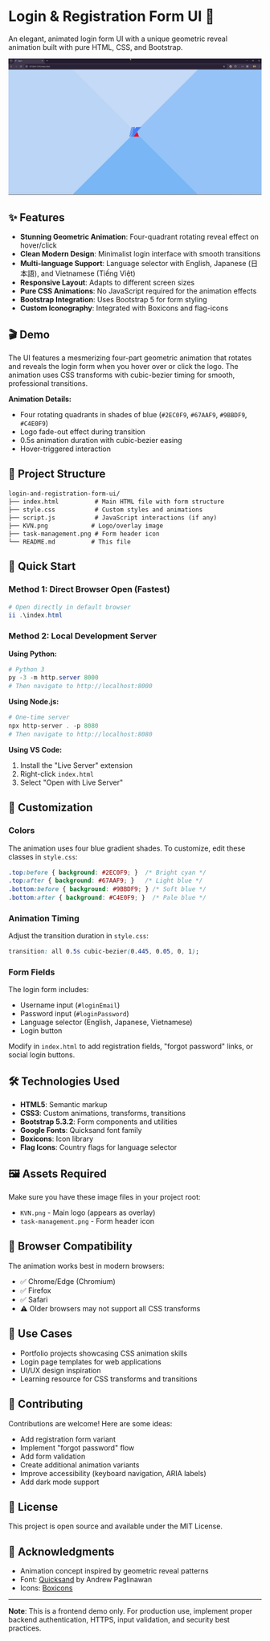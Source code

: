# Login & Registration Form UI 🎨

An elegant, animated login form UI with a unique geometric reveal animation built with pure HTML, CSS, and Bootstrap.

![Login Animation Demo](animation.gif)

## ✨ Features

- **Stunning Geometric Animation**: Four-quadrant rotating reveal effect on hover/click
- **Clean Modern Design**: Minimalist login interface with smooth transitions
- **Multi-language Support**: Language selector with English, Japanese (日本語), and Vietnamese (Tiếng Việt)
- **Responsive Layout**: Adapts to different screen sizes
- **Pure CSS Animations**: No JavaScript required for the animation effects
- **Bootstrap Integration**: Uses Bootstrap 5 for form styling
- **Custom Iconography**: Integrated with Boxicons and flag-icons

## 🎬 Demo

The UI features a mesmerizing four-part geometric animation that rotates and reveals the login form when you hover over or click the logo. The animation uses CSS transforms with cubic-bezier timing for smooth, professional transitions.

**Animation Details:**
- Four rotating quadrants in shades of blue (`#2EC0F9`, `#67AAF9`, `#9BBDF9`, `#C4E0F9`)
- Logo fade-out effect during transition
- 0.5s animation duration with cubic-bezier easing
- Hover-triggered interaction

## 📁 Project Structure

```
login-and-registration-form-ui/
├── index.html          # Main HTML file with form structure
├── style.css           # Custom styles and animations
├── script.js           # JavaScript interactions (if any)
├── KVN.png            # Logo/overlay image
├── task-management.png # Form header icon
└── README.md          # This file
```

## 🚀 Quick Start

### Method 1: Direct Browser Open (Fastest)

```powershell
# Open directly in default browser
ii .\index.html
```

### Method 2: Local Development Server

**Using Python:**
```powershell
# Python 3
py -3 -m http.server 8000
# Then navigate to http://localhost:8000
```

**Using Node.js:**
```powershell
# One-time server
npx http-server . -p 8080
# Then navigate to http://localhost:8080
```

**Using VS Code:**
1. Install the "Live Server" extension
2. Right-click `index.html`
3. Select "Open with Live Server"

## 🎨 Customization

### Colors
The animation uses four blue gradient shades. To customize, edit these classes in `style.css`:

```css
.top:before { background: #2EC0F9; }  /* Bright cyan */
.top:after { background: #67AAF9; }   /* Light blue */
.bottom:before { background: #9BBDF9; } /* Soft blue */
.bottom:after { background: #C4E0F9; }  /* Pale blue */
```

### Animation Timing
Adjust the transition duration in `style.css`:

```css
transition: all 0.5s cubic-bezier(0.445, 0.05, 0, 1);
```

### Form Fields
The login form includes:
- Username input (`#loginEmail`)
- Password input (`#loginPassword`)
- Language selector (English, Japanese, Vietnamese)
- Login button

Modify in `index.html` to add registration fields, "forgot password" links, or social login buttons.

## 🛠️ Technologies Used

- **HTML5**: Semantic markup
- **CSS3**: Custom animations, transforms, transitions
- **Bootstrap 5.3.2**: Form components and utilities
- **Google Fonts**: Quicksand font family
- **Boxicons**: Icon library
- **Flag Icons**: Country flags for language selector

## 🖼️ Assets Required

Make sure you have these image files in your project root:
- `KVN.png` - Main logo (appears as overlay)
- `task-management.png` - Form header icon

## 📱 Browser Compatibility

The animation works best in modern browsers:
- ✅ Chrome/Edge (Chromium)
- ✅ Firefox
- ✅ Safari
- ⚠️ Older browsers may not support all CSS transforms

## 🎯 Use Cases

- Portfolio projects showcasing CSS animation skills
- Login page templates for web applications
- UI/UX design inspiration
- Learning resource for CSS transforms and transitions

## 🤝 Contributing

Contributions are welcome! Here are some ideas:
- Add registration form variant
- Implement "forgot password" flow
- Add form validation
- Create additional animation variants
- Improve accessibility (keyboard navigation, ARIA labels)
- Add dark mode support

## 📄 License

This project is open source and available under the MIT License.

## 🙏 Acknowledgments

- Animation concept inspired by geometric reveal patterns
- Font: [Quicksand](https://fonts.google.com/specimen/Quicksand) by Andrew Paglinawan
- Icons: [Boxicons](https://boxicons.com/)

---

**Note**: This is a frontend demo only. For production use, implement proper backend authentication, HTTPS, input validation, and security best practices.
